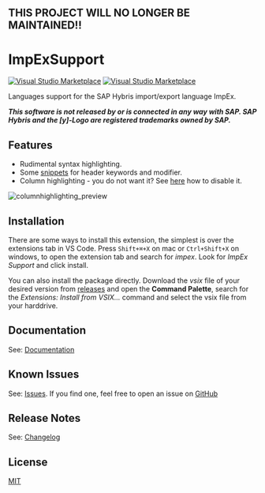 ## THIS PROJECT WILL NO LONGER BE MAINTAINED!!

# ImpExSupport

[![Visual Studio Marketplace](https://img.shields.io/vscode-marketplace/v/simplyRoba.impex-support.svg)](https://marketplace.visualstudio.com/items?itemName=simplyRoba.impex-support)
[![Visual Studio Marketplace](https://img.shields.io/vscode-marketplace/d/simplyRoba.impex-support.svg)](https://marketplace.visualstudio.com/items?itemName=simplyRoba.impex-support)

Languages support for the SAP Hybris import/export language ImpEx.

**_This software is not released by or is connected in any way with SAP. SAP Hybris and the [y]-Logo are registered trademarks owned by SAP._**

## Features

* Rudimental syntax highlighting.
* Some [snippets](docs/Snippets.md) for header keywords and modifier.
* Column highlighting - you do not want it? See [here](docs/Configuration.md#columnhighlighting) how to disable it.

![columnhighlighting_preview](/images/columnhighlighting_preview.gif)

## Installation

There are some ways to install this extension, the simplest is over the extensions tab in VS Code. Press `Shift+⌘+X` on mac or `Ctrl+Shift+X` on windows, to open the extension tab and search for _impex_. Look for _ImpEx Support_ and click install.

You can also install the package directly. Download the _vsix_ file of your desired version from [releases](https://github.com/simplyRoba/ImpExSupport/releases) and open the **Command Palette**, search for the _Extensions: Install from VSIX..._ command and select the vsix file from your harddrive.

## Documentation

See: [Documentation](docs/README.md)

## Known Issues

See: [Issues](https://github.com/simplyRoba/ImpExSupport/issues?utf8=%E2%9C%93&q=is%3Aissue+is%3Aopen+).
If you find one, feel free to open an issue on [GitHub](https://github.com/simplyRoba/ImpExSupport/issues/new)

## Release Notes

See: [Changelog](CHANGELOG.md)

## License

[MIT](LICENSE)
